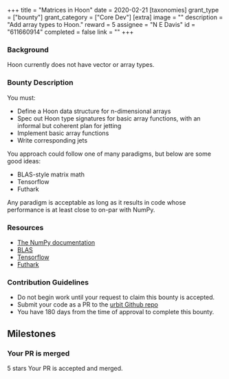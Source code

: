 +++
title = "Matrices in Hoon"
date = 2020-02-21
[taxonomies]
grant_type = ["bounty"]
grant_category = ["Core Dev"]
[extra]
image = ""
description = "Add array types to Hoon."
reward = 5
assignee = "N E Davis"
id = "611660914"
completed = false
link = ""
+++

### Background

Hoon currently does not have vector or array types.

### Bounty Description

You must:
- Define a Hoon data structure for n-dimensional arrays
- Spec out Hoon type signatures for basic array functions, with an informal but coherent plan for jetting
- Implement basic array functions
- Write corresponding jets
 
You approach could follow one of many paradigms, but below are some good ideas:
- BLAS-style matrix math 
- Tensorflow
- Futhark
 
Any paradigm is acceptable as long as it results in code whose performance is at least close to on-par with NumPy.

### Resources

- [The NumPy documentation](https://docs.scipy.org/doc/)
- [BLAS](http://www.netlib.org/blas/)
- [Tensorflow](https://www.tensorflow.org/js/guide/tensors_operations)
- [Futhark](https://futhark-lang.org/examples/arrays.html)

### Contribution Guidelines

- Do not begin work until your request to claim this bounty is accepted.  
- Submit your code as a PR to the [urbit Github repo](https://github.com/urbit/urbit)
- You have 180 days from the time of approval to complete this bounty. 


## Milestones


### Your PR is merged
5 stars
Your PR is accepted and merged.

    